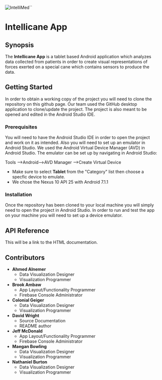 
![IntelliMed](http://i.imgur.com/pO7pcnF.png)``


# Intellicane App

## Synopsis

The **Intellicane App** is a tablet based Android application which analyzes data collected from patients in order to create visual representations of forces exerted on a special cane which contains sensors to produce the data.  

## Getting Started

In order to obtain a working copy of the project you will need to clone the repository on this github page. Our team used the GitHub desktop application to clone/update the project. The project is also meant to be opened and edited in the Android Studio IDE.

### Prerequisites
You will need to have the Android Studio IDE in order to open the project and work on it as intended. Also you will need to set up an emulator in Android Studio. We used the Android Virtual Device Manager (AVD) in Android Studio. The emulator can be set up by navigating in Android Studio:

Tools -->Android-->AVD Manager -->Create Virtual Device 

- Make sure to select **Tablet** from the "Category" list then choose a specfic device to emulate.
- We chose the Nexus 10 API 25 with Android 7.1.1


### Installation

Once the repository has been cloned to your local machine you will simply need to open the project in Android Studio. In order to run and test the app on your machine you will need to set up a device emulator. 

## API Reference

This will be a link to the HTML documentation.

## Contributors

- **Ahmed Alnemer**  
  - Data Visualization Designer
  - Visualization Programmer
- **Brook Ambaw**
  - App Layout/Functionality Programmer
  - Firebase Console Administrator
- **Colonial Geiger**  
  - Data Visualization Designer
  - Visualization Programmer
- **David Wright** 
  - Source Documentation
  - README author
- **Jeff McDonald**
  - App Layout/Functionality Programmer
  - Firebase Console Administrator
- **Maegan Bowling**
  - Data Visualization Designer
  - Visualization Programmer
- **Nathaniel Burton**
  - Data Visualization Designer
  - Visualization Programmer

